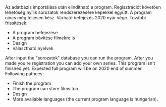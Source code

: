 Az adatbázis importálása után elindítható a program. Regisztrációt követően lehetőség nyílik sorozatok rendszerezésére képekkel együtt. A program nincs még teljesen kész. Várható befejezés 2020 nyár vége.
További frissítések: 
- A program befejezése
- A program bővítése filmekre is
- Design
- Választható nyelvek




After input the "sorozatok" database you can run the program. After you made you're registration you can add your own series. This program isn't finished yet. Expected full program will be on 2020 end of summer.
Following pathces:
- Finish the program
- The program can store films too
- Design
- More available languages (the current program language is hungarian).
